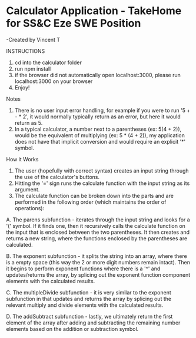 # Calculator Application - TakeHome for SS&C Eze SWE Position
-Created by Vincent T

INSTRUCTIONS
1. cd into the calculator folder
2. run npm install
3. if the browser did not automatically open localhost:3000, please run localhost:3000 on your browser
4. Enjoy!

Notes
1. There is no user input error handling, for example if you were to run '5 + - * 2', it would normally typically return as an error, but here it would return as 5.
2. In a typical calculator, a number next to a parentheses (ex: 5(4 + 2)), would be the equivalent of multiplying (ex: 5 * (4 + 2)), my application does not have that implicit conversion and would require an explicit '*' symbol.

How it Works
1. The user (hopefully with correct syntax) creates an input string through the use of the calculator's buttons.
2. Hitting the '=' sign runs the calculate function with the input string as its argument.
3. The calculate function can be broken down into the parts and are performed in the following order (which maintains the order of operations):

  A. The parens subfunction - iterates through the input string and looks for a '(' symbol. If it finds one, then it recursively calls the calculate function on the input that is enclosed between the two parentheses. It then creates and returns a new string, where the functions enclosed by the parentheses are calculated.

  B. The exponent subfunction - it splits the string into an array, where there is a empty space (this way the 2 or more digit numbers remain intact). Then it begins to perform exponent functions where there is a '^' and updates/returns the array, by splicing out the exponent function component elements with the calculated results.

  C. The multipleDivide subfunction - it is very similar to the exponent subfunction in that updates and returns the array by splicing out the relevant multiply and divide elements with the calculated results.

  D. The addSubtract subfunction - lastly, we ultimately return the first element of the array after adding and subtracting the remaining number elements based on the addition or subtraction symbol.
